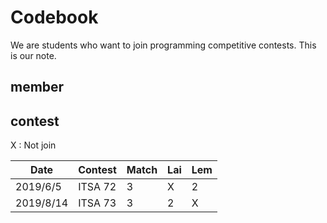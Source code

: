 # Codebook

We are students who want to join programming competitive contests. This is our note.

## member


## contest

X : Not join

| Date | Contest | Match | Lai | Lem |
| --- | --- | --- | --- | --- |
| 2019/6/5 | ITSA 72 | 3 | X | 2 |
| 2019/8/14 | ITSA 73 | 3 | 2 | X |
